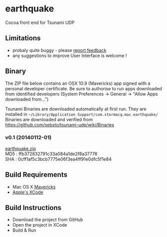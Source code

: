 earthquake
==========

Cocoa front end for Tsunami UDP

## Limitations

- probaly quite buggy - please [report feedback](https://github.com/sebsto/earthquake/issues)
- any suggestions to improve User Interface is welcome !

## Binary

The ZIP file below contains an OSX 10.9 (Mavericks) app signed with a personal developer certificate.
Be sure to authorise to run apps downloaded from identified developers (System Preferences -> General -> "Allow Apps downloaded from...")  

Tsunami Binaries are downloaded automatically at first run.  They are installed in ```~/Library/Application Support/com.stormacq.mac.earthquake/```   
Binaries are downloaded and verified from https://github.com/sebsto/tsunami-udp/wiki/Binaries 

### v0.1 (20140112-01)   
[earthquake.zip](http://tsunami-udp.s3.amazonaws.com/eathquake/2014011201/earthquake.zip)   
MD5 : ffb372832791c33a084a1de2f8a37776   
SHA : 0cff1af5c3bcb7775e06f3ea4ff91e0dfc5f1e84

## Build Requirements

- Mac OS X [Mavericks](https://itunes.apple.com/en/app/os-x-mavericks/id675248567?mt=12)
- [Apple's XCode](https://itunes.apple.com/en/app/xcode/id497799835?mt=12)

## Build Instructions

- Download the project from GitHub
- Open the project in XCode
- Build & Run





